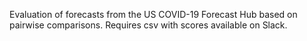 Evaluation of forecasts from the US COVID-19 Forecast Hub based on pairwise comparisons. Requires csv with scores available on Slack.
